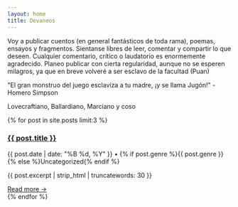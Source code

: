 ```yaml
---
layout: home
title: Devaneos
---
```


Voy a publicar cuentos (en general fantásticos de toda rama), poemas, ensayos y fragmentos. Sientanse libres de leer, comentar y compartir lo que deseen. Cualquier comentario, crítico o laudatorio es enormemente agradecido. Planeo publicar con cierta regularidad, aunque no se esperen milagros, ya que en breve volveré a ser esclavo de la facultad (Puan)

"El gran monstruo del juego esclaviza a tu madre, ¡y se llama Jugón!" - Homero Simpson

Lovecraftiano, Ballardiano, Marciano y coso

<div class="featured-works">
  {% for post in site.posts limit:3 %}
    <div class="featured-work">
      <h3><a href="{{ site.baseurl }}{{ post.url }}">{{ post.title }}</a></h3>
      <p class="meta">{{ post.date | date: "%B %d, %Y" }} • {% if post.genre %}{{ post.genre }}{% else %}Uncategorized{% endif %}</p>
      <p class="excerpt">{{ post.excerpt | strip_html | truncatewords: 30 }}</p>
      <a href="{{ site.baseurl }}{{ post.url }}" class="read-more">Read more →</a>
    </div>
  {% endfor %}
</div>